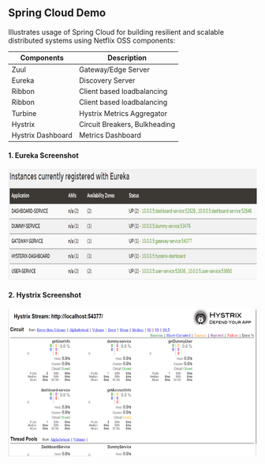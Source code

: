 ## Spring Cloud Demo
  Illustrates usage of Spring Cloud for building resilient and scalable distributed systems using 
  Netflix OSS components: 
  
| Components    | Description           
| ------------- |--------------------------------| 
| Zuul          | Gateway/Edge Server            | 
| Eureka        | Discovery Server               |  
| Ribbon        | Client based loadbalancing     |  
| Ribbon        | Client based loadbalancing     |  
| Turbine       | Hystrix Metrics Aggregator     |  
| Hystrix       | Circuit Breakers, Bulkheading  |   
| Hystrix Dashboard | Metrics Dashboard          |  


####  1. Eureka Screenshot 
<img src="https://github.com/GolfRider/spring-cloud-demo/blob/master/eureka-discovery.png" width="700" height="225" />


#### 2. Hystrix Screenshot
<img src="https://github.com/GolfRider/spring-cloud-demo/blob/master/hystrix-dashboard.png" width="700" height="300" />
